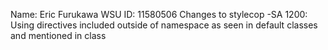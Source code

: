 Name: Eric Furukawa
WSU ID: 11580506
Changes to stylecop
-SA 1200: Using directives included outside of namespace as seen in default classes and mentioned in class